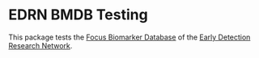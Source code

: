 # EDRN BMDB Testing

This package tests the [Focus Biomarker Database](https://bmdb.jpl.nasa.gov/) of the [Early Detection Research Network](https://edrn.nci.nih.gov).
